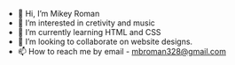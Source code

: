 - 👋 Hi, I’m Mikey Roman 
- 👀 I’m interested in cretivity and music
- 🌱 I’m currently learning HTML and CSS
- 💞️ I’m looking to collaborate on website designs.
- 📫 How to reach me by email - mbroman328@gmail.com

<!---
mbroman328/mbroman328 is a ✨ special ✨ repository because its `README.md` (this file) appears on your GitHub profile.
You can click the Preview link to take a look at your changes.
--->
